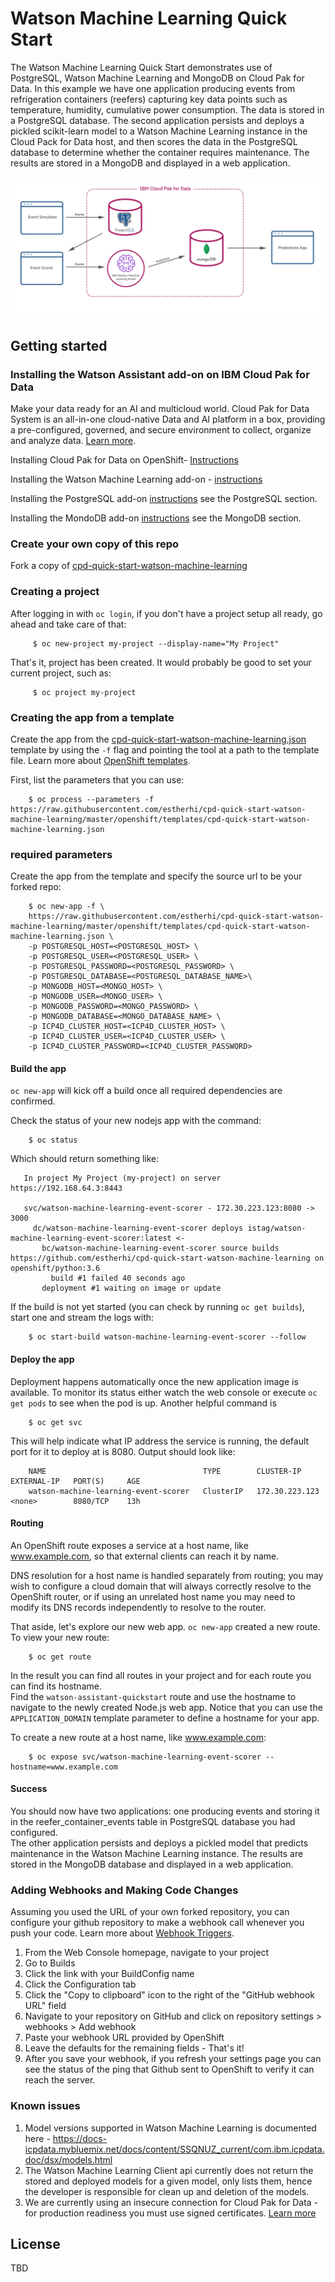 # Watson Machine Learning Quick Start

The Watson Machine Learning Quick Start demonstrates use of PostgreSQL, Watson Machine Learning and MongoDB on Cloud Pak for Data. 
In this example we have one application producing events from refrigeration containers (reefers) capturing key data points such as temperature, humidity, cumulative power consumption. The data is stored in a PostgreSQL database.
The second application persists and deploys a pickled scikit-learn model to a Watson Machine Learning instance in the Cloud Pack for Data host, and then scores the data in the PostgreSQL database to determine whether the container requires maintenance. 
The results are stored in a MongoDB and displayed in a web application.

![Diagram](readme_images/arch_diagram.jpg)
                     
## Getting started

### Installing the Watson Assistant add-on on IBM Cloud Pak for Data 

Make your data ready for an AI and multicloud world. Cloud Pak for Data System is an all-in-one cloud-native Data and AI platform in a box, providing a pre-configured, governed, and secure environment to collect, organize and analyze data. [Learn more](https://docs-icpdata.mybluemix.net/docs/content/SSQNUZ_current/com.ibm.icpdata.doc/zen/overview/overview.html).

Installing Cloud Pak for Data on OpenShift- [Instructions](https://docs-icpdata.mybluemix.net/docs/content/SSQNUZ_current/com.ibm.icpdata.doc/zen/install/ovu.html)

Installing the Watson Machine Learning add-on - [instructions](https://docs-icpdata.mybluemix.net/docs/content/SSQNUZ_current/com.ibm.icpdata.doc/dsx/wmlservices.html)

Installing the PostgreSQL add-on [instructions](https://docs-icpdata.mybluemix.net/docs/content/SSQNUZ_current/com.ibm.icpdata.doc/zen/admin/create-db.html) see the PostgreSQL section.

Installing the MondoDB add-on [instructions](https://docs-icpdata.mybluemix.net/docs/content/SSQNUZ_current/com.ibm.icpdata.doc/zen/admin/create-db.html) see the MongoDB section.

### Create your own copy of this repo
Fork a copy of [cpd-quick-start-watson-machine-learning](https://github.com/estherhi/cpd-quick-start-watson-machine-learning)


### Creating a project

After logging in with `oc login`, if you don't have a project setup all ready, go ahead and take care of that:
 
         $ oc new-project my-project --display-name="My Project"
 
 That's it, project has been created. It would probably be good to set your current project, such as:
 
         $ oc project my-project

### Creating the app from a template

Create the app from the [cpd-quick-start-watson-machine-learning.json](cpd-quick-start-watson-machine-learning.json) template by using the `-f` flag and pointing the tool at a path to the template file. Learn more about [OpenShift templates](https://docs.openshift.com/enterprise/3.0/dev_guide/templates.html#dev-guide-templates).

First, list the parameters that you can use:

        $ oc process --parameters -f https://raw.githubusercontent.com/estherhi/cpd-quick-start-watson-machine-learning/master/openshift/templates/cpd-quick-start-watson-machine-learning.json

### required parameters

Create the app from the template and specify the source url to be your forked repo:

        $ oc new-app -f \
        https://raw.githubusercontent.com/estherhi/cpd-quick-start-watson-machine-learning/master/openshift/templates/cpd-quick-start-watson-machine-learning.json \
        -p POSTGRESQL_HOST=<POSTGRESQL_HOST> \
        -p POSTGRESQL_USER=<POSTGRESQL_USER> \
        -p POSTGRESQL_PASSWORD=<POSTGRESQL_PASSWORD> \
        -p POSTGRESQL_DATABASE=<POSTGRESQL_DATABASE_NAME>\
        -p MONGODB_HOST=<MONGO_HOST> \
        -p MONGODB_USER=<MONGO_USER> \
        -p MONGODB_PASSWORD=<MONGO_PASSWORD> \
        -p MONGODB_DATABASE=<MONGO_DATABASE_NAME> \
        -p ICP4D_CLUSTER_HOST=<ICP4D_CLUSTER_HOST> \
        -p ICP4D_CLUSTER_USER=<ICP4D_CLUSTER_USER> \
        -p ICP4D_CLUSTER_PASSWORD=<ICP4D_CLUSTER_PASSWORD> 

#### Build the app

`oc new-app` will kick off a build once all required dependencies are confirmed.

Check the status of your new nodejs app with the command:

        $ oc status
        
        
Which should return something like:

       In project My Project (my-project) on server https://192.168.64.3:8443
     
       svc/watson-machine-learning-event-scorer - 172.30.223.123:8080 -> 3000
         dc/watson-machine-learning-event-scorer deploys istag/watson-machine-learning-event-scorer:latest <-
           bc/watson-machine-learning-event-scorer source builds https://github.com/estherhi/cpd-quick-start-watson-machine-learning on openshift/python:3.6 
             build #1 failed 40 seconds ago
           deployment #1 waiting on image or update      
        
        
If the build is not yet started (you can check by running `oc get builds`), start one and stream the logs with:

        $ oc start-build watson-machine-learning-event-scorer --follow
        
#### Deploy the app

Deployment happens automatically once the new application image is available.  To monitor its status either watch the web console or execute `oc get pods` to see when the pod is up.  Another helpful command is

        $ oc get svc
        
This will help indicate what IP address the service is running, the default port for it to deploy at is 8080. Output should look like:

        NAME                                   TYPE        CLUSTER-IP       EXTERNAL-IP   PORT(S)     AGE
        watson-machine-learning-event-scorer   ClusterIP   172.30.223.123   <none>        8080/TCP    13h
        
#### Routing

An OpenShift route exposes a service at a host name, like www.example.com, so that external clients can reach it by name.

DNS resolution for a host name is handled separately from routing; you may wish to configure a cloud domain that will always correctly resolve to the OpenShift router, or if using an unrelated host name you may need to modify its DNS records independently to resolve to the router.

That aside, let's explore our new web app. `oc new-app` created a new route. To view your new route:

        $ oc get route

In the result you can find all routes in your project and for each route you can find its hostname.  
Find the `watson-assistant-quickstart` route and use the hostname to navigate to the newly created Node.js web app.
Notice that you can use the `APPLICATION_DOMAIN` template parameter to define a hostname for your app.

To create a new route at a host name, like www.example.com:

        $ oc expose svc/watson-machine-learning-event-scorer --hostname=www.example.com


#### Success

You should now have two applications: one producing events and storing it in the reefer_container_events table in PostgreSQL database you had configured.  
The other application persists and deploys a pickled model that predicts maintenance in the Watson Machine Learning instance. 
The results are stored in the MongoDB database and displayed in a web application.

### Adding Webhooks and Making Code Changes
Assuming you used the URL of your own forked repository, you can configure your github repository to make a webhook call whenever you push your code. Learn more about [Webhook Triggers](https://docs.openshift.com/container-platform/3.5/dev_guide/builds/triggering_builds.html#webhook-triggers).

1. From the Web Console homepage, navigate to your project
2. Go to Builds
3. Click the link with your BuildConfig name
4. Click the Configuration tab
5. Click the "Copy to clipboard" icon to the right of the "GitHub webhook URL" field
6. Navigate to your repository on GitHub and click on repository settings > webhooks > Add webhook
7. Paste your webhook URL provided by OpenShift
8. Leave the defaults for the remaining fields - That's it!
9. After you save your webhook, if you refresh your settings page you can see the status of the ping that Github sent to OpenShift to verify it can reach the server.

### Known issues
1. Model versions supported in Watson Machine Learning is documented here - https://docs-icpdata.mybluemix.net/docs/content/SSQNUZ_current/com.ibm.icpdata.doc/dsx/models.html
2. The Watson Machine Learning Client api currently does not return the stored and deployed models for a given model, only lists them, hence the developer is responsible for clean up and deletion of the models.
3. We are currently using an insecure connection for Cloud Pak for Data - for production readiness you must use signed certificates.
[Learn more](https://www.ibm.com/support/knowledgecenter/SSQNUZ_current/com.ibm.icpdata.doc/zen/install/https-config.html)

## License
TBD
